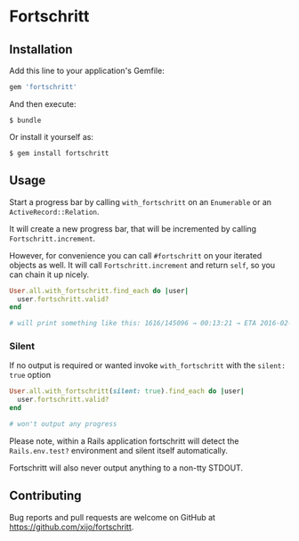 # Fortschritt

## Installation

Add this line to your application's Gemfile:

```ruby
gem 'fortschritt'
```

And then execute:

    $ bundle

Or install it yourself as:

    $ gem install fortschritt

## Usage

Start a progress bar by calling `with_fortschritt` on an `Enumerable` or an `ActiveRecord::Relation`.

It will create a new progress bar, that will be incremented by calling `Fortschritt.increment`.

However, for convenience you can call `#fortschritt` on your iterated objects as well. It will call `Fortschritt.increment` and return `self`, so you can chain it up nicely.

```ruby
User.all.with_fortschritt.find_each do |user|
  user.fortschritt.valid?
end

# will print something like this: 1616/145096 → 00:13:21 → ETA 2016-02-04 18:11:50
```

### Silent

If no output is required or wanted invoke `with_fortschritt` with the `silent: true` option

```ruby
User.all.with_fortschritt(silent: true).find_each do |user|
  user.fortschritt.valid?
end

# won't output any progress
```

Please note, within a Rails application fortschritt will detect the `Rails.env.test?` environment and silent itself automatically.

Fortschritt will also never output anything to a non-tty STDOUT.

## Contributing

Bug reports and pull requests are welcome on GitHub at https://github.com/xijo/fortschritt.


